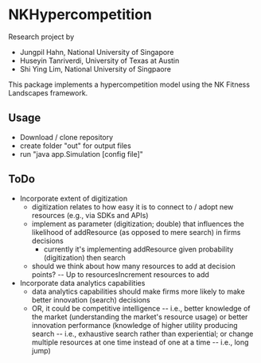 # NKHypercompetition

Research project by 
- Jungpil Hahn, National University of Singapore
- Huseyin Tanriverdi, University of Texas at Austin
- Shi Ying Lim, National University of Singpaore

This package implements a hypercompetition model using the NK Fitness Landscapes framework.  

## Usage
- Download / clone repository
- create folder "out" for output files
- run "java app.Simulation [config file]"

## ToDo
- Incorporate extent of digitization
	- digitization relates to how easy it is to connect to / adopt new resources (e.g., via SDKs and APIs)
	- implement as parameter (digitization; double) that influences the likelihood of addResource (as opposed to mere search) in firms decisions
		- currently it's implementing addResource given probability (digitization) then search
	- should we think about how many resources to add at decision points?  -- Up to resourcesIncrement resources to add
- Incorporate data analytics capabilities
	- data analytics capabilities should make firms more likely to make better innovation (search) decisions
	- OR, it could be competitive intelligence -- i.e., better knowledge of the market (understanding the market's resource usage) or better innovation performance (knowledge of higher utility producing search -- i.e., exhaustive search rather than experiential; or change multiple resources at one time instead of one at a time -- i.e., long jump) 